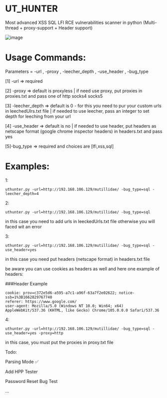 # UT_HUNTER
Most advanced XSS SQL LFI RCE vulnerabilities scanner in python (Multi-thread + proxy-support + Header support)



   ![image](https://user-images.githubusercontent.com/89252882/179713600-ee267030-fe78-48be-a846-7194f7b75151.png)

# Usage Commands:

Parameters = -url , -proxy , -leecher_depth , -use_header , -bug_type

[1] -url => required
 
[2] -proxy => default is proxyless | if need use proxy, put proxies in proxies.txt and pass one of http socks4 socks5
 
[3] -leecher_depth => default is 0 - for this you need to pur your custom urls in leechedUlrs.txt file | if needed to use leecher, pass an integer to set depth for leeching from your url
 
[4] -use_header => default is no | if needed to use header, put headers as netscape format (google chrome inspector headers)
 in headers.txt and pass yes
  
[5]-bug_type => required and choices are [lfi,xss,sql]

 

# Examples:


1: 

```text
uthunter.py -url=http://192.168.106.129/mutillidae/ -bug_type=sql -leecher_depth=4
```
  
2: 

```text
uthunter.py -url=http://192.168.106.129/mutillidae/ -bug_type=sql
 ```
 in this case you need to add urls in leeckedUrls.txt file otherwise you will faced wit an error
 
 
3: 
```text
uthunter.py -url=http://192.168.106.129/mutillidae/ -bug_type=sql -use_header=yes
```

in this case you need put headers (netscape format) in headers.txt file

be aware you can use cookies as headers as well and here one example of headers:

###Header Example
```text
cookie: prov=c372e5d6-a595-a7c1-a96f-63a7f2e02622; notice-ssb=1%3B1662829767740
referer: https://www.google.com/
user-agent: Mozilla/5.0 (Windows NT 10.0; Win64; x64) AppleWebKit/537.36 (KHTML, like Gecko) Chrome/105.0.0.0 Safari/537.36
```
 
 
 
4: 
```text
uthunter.py -url=http://192.168.106.129/mutillidae/ -bug_type=sql -use_header=yes -proxy=http 
```

in this case, you must put the proxies in proxy.txt file
 
 
 
Todo:

Parsing Mode  ✅

Add HPP Tester

Password Reset Bug Test

...


